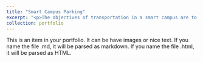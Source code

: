 ```yaml
---
title: "Smart Campus Parking"
excerpt: "<p>The objectives of transportation in a smart campus are to ensure safety, increase efficiency, and promote sustainability. Our current project focuses on improving parking by implementing a parking monitoring system at CSUSB that utilizes computer vision and IoT technologies to provide real-time information on available parking spots. A pilot of this system was successfully launched at the Parking Structure East in 2019, and led to the development of fully monitored parking lots in 2024.</p><img src='/images/500x300.png'>"
collection: portfolio
---
```


This is an item in your portfolio. It can be have images or nice text. If you name the file .md, it will be parsed as markdown. If you name the file .html, it will be parsed as HTML. 
